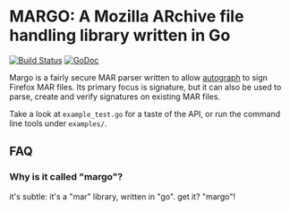 # MARGO: A Mozilla ARchive file handling library written in Go

[![Build Status](https://travis-ci.org/mozilla-services/margo.svg?branch=master)](https://travis-ci.org/mozilla-services/margo)
[![GoDoc](https://godoc.org/go.mozilla.org/mar?status.svg)](https://godoc.org/go.mozilla.org/mar) 

Margo is a fairly secure MAR parser written to allow
[autograph](https://github.com/mozilla-services/autograph) to sign Firefox
MAR files. Its primary focus is signature, but it can also be used to parse,
create and verify signatures on existing MAR files.

Take a look at `example_test.go` for a taste of the API, or run the command line
tools under `examples/`.

## FAQ
### Why is it called "margo"?
it's subtle: it's a "mar" library, written in "go". get it? "margo"!
